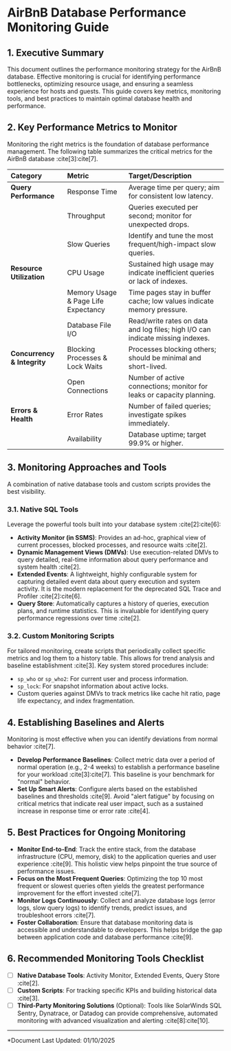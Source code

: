 # AirBnB Database Performance Monitoring Guide

## 1. Executive Summary
This document outlines the performance monitoring strategy for the AirBnB database. Effective monitoring is crucial for identifying performance bottlenecks, optimizing resource usage, and ensuring a seamless experience for hosts and guests. This guide covers key metrics, monitoring tools, and best practices to maintain optimal database health and performance.

## 2. Key Performance Metrics to Monitor
Monitoring the right metrics is the foundation of database performance management. The following table summarizes the critical metrics for the AirBnB database :cite[3]:cite[7].

| Category | Metric | Target/Description |
| :--- | :--- | :--- |
| **Query Performance** | Response Time | Average time per query; aim for consistent low latency. |
| | Throughput | Queries executed per second; monitor for unexpected drops. |
| | Slow Queries | Identify and tune the most frequent/high-impact slow queries. |
| **Resource Utilization** | CPU Usage | Sustained high usage may indicate inefficient queries or lack of indexes. |
| | Memory Usage & Page Life Expectancy | Time pages stay in buffer cache; low values indicate memory pressure. |
| | Database File I/O | Read/write rates on data and log files; high I/O can indicate missing indexes. |
| **Concurrency & Integrity** | Blocking Processes & Lock Waits | Processes blocking others; should be minimal and short-lived. |
| | Open Connections | Number of active connections; monitor for leaks or capacity planning. |
| **Errors & Health** | Error Rates | Number of failed queries; investigate spikes immediately. |
| | Availability | Database uptime; target 99.9% or higher. |

## 3. Monitoring Approaches and Tools
A combination of native database tools and custom scripts provides the best visibility.

### 3.1. Native SQL Tools
Leverage the powerful tools built into your database system :cite[2]:cite[6]:
- **Activity Monitor (in SSMS)**: Provides an ad-hoc, graphical view of current processes, blocked processes, and resource waits :cite[2].
- **Dynamic Management Views (DMVs)**: Use execution-related DMVs to query detailed, real-time information about query performance and system health :cite[2].
- **Extended Events**: A lightweight, highly configurable system for capturing detailed event data about query execution and system activity. It is the modern replacement for the deprecated SQL Trace and Profiler :cite[2]:cite[6].
- **Query Store**: Automatically captures a history of queries, execution plans, and runtime statistics. This is invaluable for identifying query performance regressions over time :cite[2].

### 3.2. Custom Monitoring Scripts
For tailored monitoring, create scripts that periodically collect specific metrics and log them to a history table. This allows for trend analysis and baseline establishment :cite[3]. Key system stored procedures include:
- `sp_who` or `sp_who2`: For current user and process information.
- `sp_lock`: For snapshot information about active locks.
- Custom queries against DMVs to track metrics like cache hit ratio, page life expectancy, and index fragmentation.

## 4. Establishing Baselines and Alerts
Monitoring is most effective when you can identify deviations from normal behavior :cite[7].
- **Develop Performance Baselines**: Collect metric data over a period of normal operation (e.g., 2-4 weeks) to establish a performance baseline for your workload :cite[3]:cite[7]. This baseline is your benchmark for "normal" behavior.
- **Set Up Smart Alerts**: Configure alerts based on the established baselines and thresholds :cite[9]. Avoid "alert fatigue" by focusing on critical metrics that indicate real user impact, such as a sustained increase in response time or error rate :cite[4].

## 5. Best Practices for Ongoing Monitoring
- **Monitor End-to-End**: Track the entire stack, from the database infrastructure (CPU, memory, disk) to the application queries and user experience :cite[9]. This holistic view helps pinpoint the true source of performance issues.
- **Focus on the Most Frequent Queries**: Optimizing the top 10 most frequent or slowest queries often yields the greatest performance improvement for the effort invested :cite[7].
- **Monitor Logs Continuously**: Collect and analyze database logs (error logs, slow query logs) to identify trends, predict issues, and troubleshoot errors :cite[7].
- **Foster Collaboration**: Ensure that database monitoring data is accessible and understandable to developers. This helps bridge the gap between application code and database performance :cite[9].

## 6. Recommended Monitoring Tools Checklist
- [ ] **Native Database Tools**: Activity Monitor, Extended Events, Query Store :cite[2].
- [ ] **Custom Scripts**: For tracking specific KPIs and building historical data :cite[3].
- [ ] **Third-Party Monitoring Solutions** (Optional): Tools like SolarWinds SQL Sentry, Dynatrace, or Datadog can provide comprehensive, automated monitoring with advanced visualization and alerting :cite[8]:cite[10].

---
*Document Last Updated: 01/10/2025
